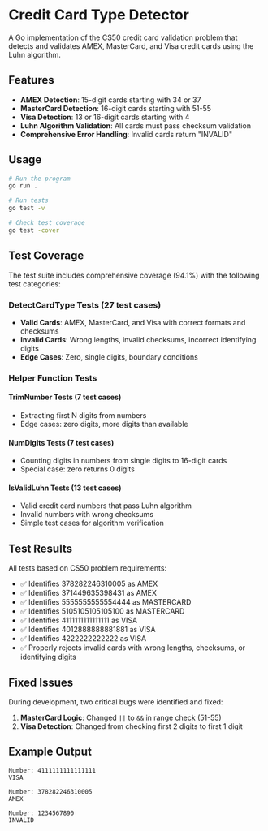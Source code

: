 # Credit Card Type Detector

A Go implementation of the CS50 credit card validation problem that detects and validates AMEX, MasterCard, and Visa credit cards using the Luhn algorithm.

## Features

- **AMEX Detection**: 15-digit cards starting with 34 or 37
- **MasterCard Detection**: 16-digit cards starting with 51-55
- **Visa Detection**: 13 or 16-digit cards starting with 4
- **Luhn Algorithm Validation**: All cards must pass checksum validation
- **Comprehensive Error Handling**: Invalid cards return "INVALID"

## Usage

```bash
# Run the program
go run .

# Run tests
go test -v

# Check test coverage
go test -cover
```

## Test Coverage

The test suite includes comprehensive coverage (94.1%) with the following test categories:

### DetectCardType Tests (27 test cases)
- **Valid Cards**: AMEX, MasterCard, and Visa with correct formats and checksums
- **Invalid Cards**: Wrong lengths, invalid checksums, incorrect identifying digits
- **Edge Cases**: Zero, single digits, boundary conditions

### Helper Function Tests

#### TrimNumber Tests (7 test cases)
- Extracting first N digits from numbers
- Edge cases: zero digits, more digits than available

#### NumDigits Tests (7 test cases)
- Counting digits in numbers from single digits to 16-digit cards
- Special case: zero returns 0 digits

#### IsValidLuhn Tests (13 test cases)
- Valid credit card numbers that pass Luhn algorithm
- Invalid numbers with wrong checksums
- Simple test cases for algorithm verification

## Test Results

All tests based on CS50 problem requirements:
- ✅ Identifies 378282246310005 as AMEX
- ✅ Identifies 371449635398431 as AMEX  
- ✅ Identifies 5555555555554444 as MASTERCARD
- ✅ Identifies 5105105105105100 as MASTERCARD
- ✅ Identifies 4111111111111111 as VISA
- ✅ Identifies 4012888888881881 as VISA
- ✅ Identifies 4222222222222 as VISA
- ✅ Properly rejects invalid cards with wrong lengths, checksums, or identifying digits

## Fixed Issues

During development, two critical bugs were identified and fixed:
1. **MasterCard Logic**: Changed `||` to `&&` in range check (51-55)
2. **Visa Detection**: Changed from checking first 2 digits to first 1 digit

## Example Output

```
Number: 4111111111111111
VISA

Number: 378282246310005  
AMEX

Number: 1234567890
INVALID
```